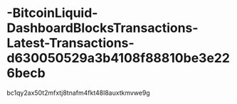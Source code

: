 # -BitcoinLiquid-DashboardBlocksTransactions-Latest-Transactions-d630050529a3b4108f88810be3e226becb
bc1qy2ax50t2mfxtj8tnafm4fkt48l8auxtkmvwe9g

